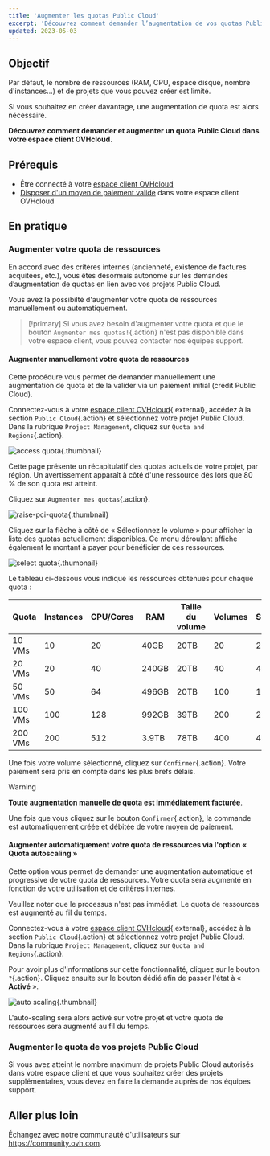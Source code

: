 ```yaml
---
title: 'Augmenter les quotas Public Cloud'
excerpt: 'Découvrez comment demander l’augmentation de vos quotas Public Cloud'
updated: 2023-05-03
---
```


## Objectif

Par défaut, le nombre de ressources (RAM, CPU, espace disque, nombre d'instances...) et de projets que vous pouvez créer est limité.

Si vous souhaitez en créer davantage, une augmentation de quota est alors nécessaire.

**Découvrez comment demander et augmenter un quota Public Cloud dans votre espace client OVHcloud.**

## Prérequis

- Être connecté à votre [espace client OVHcloud](https://www.ovh.com/auth/?action=gotomanager&from=https://www.ovh.com/fr/&ovhSubsidiary=fr)
- [Disposer d'un moyen de paiement valide](/pages/account_and_service_management/managing_billing_payments_and_services/manage-payment-methods) dans votre espace client OVHcloud

## En pratique

### Augmenter votre quota de ressources

En accord avec des critères internes (ancienneté, existence de factures acquitées, etc.), vous êtes désormais autonome sur les demandes d’augmentation de quotas en lien avec vos projets Public Cloud.

Vous avez la possibilté d'augmenter votre quota de ressources manuellement ou automatiquement.

> [!primary]
> Si vous avez besoin d'augmenter votre quota et que le bouton `Augmenter mes quotas!`{.action} n'est pas disponible dans votre espace client, vous pouvez contacter nos équipes support.
>

#### Augmenter manuellement votre quota de ressources

Cette procédure vous permet de demander manuellement une augmentation de quota et de la valider via un paiement initial (crédit Public Cloud).

Connectez-vous à votre [espace client OVHcloud](https://www.ovh.com/auth/?action=gotomanager&from=https://www.ovh.com/fr/&ovhSubsidiary=fr){.external}, accédez à la section `Public Cloud`{.action} et sélectionnez votre projet Public Cloud.
<br> Dans la rubrique `Project Management`, cliquez sur `Quota and Regions`{.action}.

![access quota](images/raisepciquota1-2023.png){.thumbnail}

Cette page présente un récapitulatif des quotas actuels de votre projet, par région. Un avertissement apparaît à côté d'une ressource dès lors que 80 % de son quota est atteint.

Cliquez sur `Augmenter mes quotas`{.action}.

![raise-pci-quota](images/raisepciquota2023.png){.thumbnail}

Cliquez sur la flèche à côté de « Sélectionnez le volume » pour afficher la liste des quotas actuellement disponibles. Ce menu déroulant affiche également le montant à payer pour bénéficier de ces ressources.

![select quota](images/selectquotas.png){.thumbnail}

Le tableau ci-dessous vous indique les ressources obtenues pour chaque quota :

|Quota|Instances|CPU/Cores|RAM|Taille du volume|Volumes|Snapshots|Taille des sauvegardes|Floating IPs|Load Balancer Octavia|Gateway (Routers)|
|---|---|---|---|---|---|---|---|---|---|---|
|10 VMs|10|20|40GB|20TB|20|20|59TB|2|2|2|
|20 VMs|20|40|240GB|20TB|40|40|117TB|2|2|2|
|50 VMs|50|64|496GB|20TB|100|100|293TB|10|10|10|
|100 VMs|100|128|992GB|39TB|200|200|586TB|10|10|10|
|200 VMs|200|512|3.9TB|78TB|400|400|1172TB|50|50|50|

Une fois votre volume sélectionné, cliquez sur `Confirmer`{.action}. Votre paiement sera pris en compte dans les plus brefs délais.

> [!warning]
> **Toute augmentation manuelle de quota est immédiatement facturée**.
>
> Une fois que vous cliquez sur le bouton `Confirmer`{.action}, la commande est automatiquement créée et débitée de votre moyen de paiement.
>

#### Augmenter automatiquement votre quota de ressources via l'option « Quota autoscaling »

Cette option vous permet de demander une augmentation automatique et progressive de votre quota de ressources. Votre quota sera augmenté en fonction de votre utilisation et de critères internes.

Veuillez noter que le processus n'est pas immédiat. Le quota de ressources est augmenté au fil du temps.

Connectez-vous à votre [espace client OVHcloud](https://www.ovh.com/auth/?action=gotomanager&from=https://www.ovh.com/fr/&ovhSubsidiary=fr){.external}, accédez à la section `Public Cloud`{.action} et sélectionnez votre projet Public Cloud.
<br> Dans la rubrique `Project Management`, cliquez sur `Quota and Regions`{.action}.

Pour avoir plus d'informations sur cette fonctionnalité, cliquez sur le bouton `?`{.action}. Cliquez ensuite sur le bouton dédié afin de passer l'état à « **Activé** ».

![auto scaling](images/autoscaling2023.png){.thumbnail}

L'auto-scaling sera alors activé sur votre projet et votre quota de ressources sera augmenté au fil du temps.

### Augmenter le quota de vos projets Public Cloud

Si vous avez atteint le nombre maximum de projets Public Cloud autorisés dans votre espace client et que vous souhaitez créer des projets supplémentaires, vous devez en faire la demande auprès de nos équipes support.

## Aller plus loin

Échangez avec notre communauté d'utilisateurs sur <https://community.ovh.com>.
